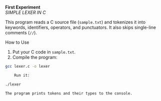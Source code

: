 **First Experiment**  
*SIMPLE LEXER IN C*

This program reads a C source file (`sample.txt`) and tokenizes it into keywords, identifiers, operators, and punctuators. It also skips single-line comments (`//`).

How to Use

1. Put your C code in `sample.txt`.  
2. Compile the program:

```bash
gcc lexer.c -o lexer

    Run it:

./lexer

The program prints tokens and their types to the console.
